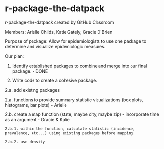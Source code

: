 # r-package-the-datpack
r-package-the-datpack created by GitHub Classroom


Members: Arielle Childs, Katie Gately, Gracie O'Brien

Purpose of package: Allow for epidemiologists to use one package to determine and visualize epidemiologic measures. 

Our plan:

1. Identify established packages to combine and merge into our final package. - DONE

2. Write code to create a cohesive package.
  
  2.a. add existing packages
  
  2.a. functions to provide summary statistic visualizations (box plots, histograms, bar plots) - Arielle
 
  2.b. create a map function (state, maybe city, maybe zip) - incorporate time as an argument - Gracie & Katie
    
    2.b.1. within the function, calculate statistic (incidence, prevalence, etc...) using existing packages before mapping
    
    2.b.2. use density

  

